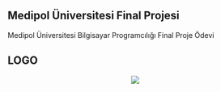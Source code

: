 ## Medipol Üniversitesi Final Projesi
Medipol Üniversitesi Bilgisayar Programcılığı Final Proje Ödevi

## LOGO
<p align="center"><img src="https://github.com/cagataymuhammet/GuestList/blob/master/images/android_arc.png "/></p>

